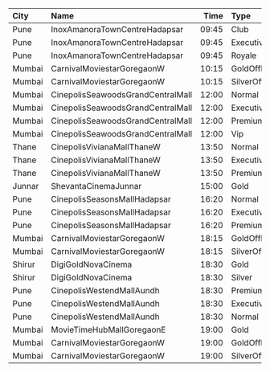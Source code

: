 | City   | Name                              |  Time | Type          | Price | Capacity | Booked |
| :----- | :-------------------------------- | ----: | :------------ | ----: | -------: | -----: |
| Pune   | InoxAmanoraTownCentreHadapsar     | 09:45 | Club          |   90₹ |       77 |      0 |
| Pune   | InoxAmanoraTownCentreHadapsar     | 09:45 | Executive     |   90₹ |       21 |      0 |
| Pune   | InoxAmanoraTownCentreHadapsar     | 09:45 | Royale        |  160₹ |        3 |      0 |
| Mumbai | CarnivalMoviestarGoregaonW        | 10:15 | GoldOffline   |   90₹ |       23 |      0 |
| Mumbai | CarnivalMoviestarGoregaonW        | 10:15 | SilverOffline |   90₹ |       13 |      0 |
| Mumbai | CinepolisSeawoodsGrandCentralMall | 12:00 | Normal        |  140₹ |       46 |     23 |
| Mumbai | CinepolisSeawoodsGrandCentralMall | 12:00 | Executive     |  160₹ |       70 |     35 |
| Mumbai | CinepolisSeawoodsGrandCentralMall | 12:00 | Premium       |  180₹ |       57 |     31 |
| Mumbai | CinepolisSeawoodsGrandCentralMall | 12:00 | Vip           |  280₹ |       14 |      7 |
| Thane  | CinepolisVivianaMallThaneW        | 13:50 | Normal        |  170₹ |       25 |     13 |
| Thane  | CinepolisVivianaMallThaneW        | 13:50 | Executive     |  170₹ |       97 |     51 |
| Thane  | CinepolisVivianaMallThaneW        | 13:50 | Premium       |  170₹ |       43 |     27 |
| Junnar | ShevantaCinemaJunnar              | 15:00 | Gold          |  100₹ |      100 |      0 |
| Pune   | CinepolisSeasonsMallHadapsar      | 16:20 | Normal        |  110₹ |       14 |      2 |
| Pune   | CinepolisSeasonsMallHadapsar      | 16:20 | Executive     |  110₹ |       49 |     27 |
| Pune   | CinepolisSeasonsMallHadapsar      | 16:20 | Premium       |  110₹ |       15 |      9 |
| Mumbai | CarnivalMoviestarGoregaonW        | 18:15 | GoldOffline   |  140₹ |       23 |      0 |
| Mumbai | CarnivalMoviestarGoregaonW        | 18:15 | SilverOffline |  110₹ |       13 |      0 |
| Shirur | DigiGoldNovaCinema                | 18:30 | Gold          |  150₹ |      100 |      0 |
| Shirur | DigiGoldNovaCinema                | 18:30 | Silver        |  130₹ |      100 |      0 |
| Pune   | CinepolisWestendMallAundh         | 18:30 | Premium       |  250₹ |       24 |     15 |
| Pune   | CinepolisWestendMallAundh         | 18:30 | Executive     |  250₹ |       41 |     14 |
| Pune   | CinepolisWestendMallAundh         | 18:30 | Normal        |  250₹ |       12 |      0 |
| Mumbai | MovieTimeHubMallGoregaonE         | 19:00 | Gold          |  160₹ |       98 |     18 |
| Mumbai | CarnivalMoviestarGoregaonW        | 19:00 | GoldOffline   |  130₹ |       27 |      4 |
| Mumbai | CarnivalMoviestarGoregaonW        | 19:00 | SilverOffline |  100₹ |       18 |      0 |
